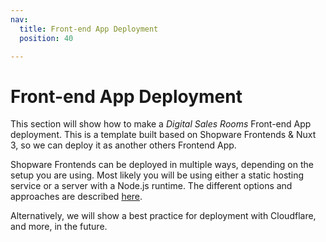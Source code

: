 ```yaml
---
nav:
  title: Front-end App Deployment
  position: 40

---
```


# Front-end App Deployment
This section will show how to make a *Digital Sales Rooms* Front-end App deployment. This is a template built based on Shopware Frontends & Nuxt 3, so we can deploy it as another others Frontend App.

Shopware Frontends can be deployed in multiple ways, depending on the setup you are using. Most likely you will be using either a static hosting service or a server with a Node.js runtime. The different options and approaches are described [here](https://frontends.shopware.com/best-practices/deployment.html).


Alternatively, we will show a best practice for deployment with Cloudflare, and more, in the future.
